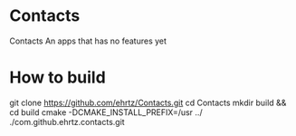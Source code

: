 # Contacts
Contacts
An apps that has no features yet

# How to build
git clone https://github.com/ehrtz/Contacts.git
cd Contacts
mkdir build && cd build 
cmake -DCMAKE_INSTALL_PREFIX=/usr ../
./com.github.ehrtz.contacts.git
